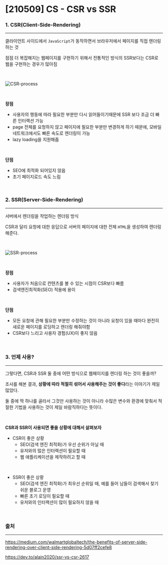 # [210509] CS - CSR vs SSR

### 1. CSR(Client-Side-Rendering)

---

클라이언트 사이드에서 `JavaScript`가 동작하면서 브라우저에서 페이지를 직접 렌더링 하는 것

점점 더 복잡해지는 웹페이지를 구현하기 위해서 전통적인 방식의 SSR보다는 CSR로 웹을 구현하는 경우가 많아짐

<br>

![CSR-process](https://user-images.githubusercontent.com/64825713/117573045-d79e4900-b110-11eb-8ef3-7e97f75deda6.png)

<br>

**장점**

- 사용자의 행동에 따라 필요한 부분만 다시 읽어들이기때문에 SSR 보다 조금 더 빠른 인터랙션 가능
- page 전체를 요청하지 않고 페이지에 필요한 부분만 변경하게 하기 때문에, 모바일 네트워크에서도 빠른 속도로 렌더링이 가능
- lazy loading을 지원해줌
  
  

<br>

**단점**

- SEO에 최적화 되어있지 않음
- 초기 페이지로드 속도 느림

<br>

### 2. SSR(Server-Side-Rendering)

---

서버에서 렌더링을 작업하는 렌더링 방식

CSR과 달리 요청에 대한 응답으로 서버의 페이지에 대한 전체 `HTML`을 생성하여 렌더링 해준다. 

<br>

![SSR-process](https://user-images.githubusercontent.com/64825713/117573053-e684fb80-b110-11eb-9d5e-7c0d1d1e06db.png)

<br>

**장점**

- 사용자가 처음으로 컨텐츠를 볼 수 있는 시점이 CSR보다 빠름
- 검색엔진최적화(SEO) 적용에 용이

<br>

**단점**

- 모든 요청에 관해 필요한 부분만 수정하는 것이 아니라 요청이 있을 때마다 완전히 새로운 페이지를 로딩하고 렌더링 해줘야함
- CSR보다 느리고 사용자 경험(UX)이 좋지 않음





<br>

### 3. 언제 사용?

---

그렇다면, CSR과 SSR 둘 중에 어떤 방식으로 웹페이지를 렌더링 하는 것이 좋을까?

조사를 해본 결과, **상황에 따라 적절히 섞어서 사용해주는 것이 좋다**라는 이야기가 제일 많았다. 

둘 중에 딱 하나를 골라서 그것만 사용하는 것이 아니라 수많은 변수와 환경에 맞춰서 적절한 기법을 사용하는 것이 제일 바람직하다는 뜻이다.

<br>

**CSR과 SSR이 사용되면 좋을 상황에 대해서 살펴보자**

- CSR이 좋은 상황
  - SEO(검색 엔진 최적화)가 우선 순위가 아닐 때
  - 유저와의 많은 인터랙션이 필요할 때
  - 웹 애플리케이션을 제작하려고 할 때

<br>

- SSR이 좋은 상황
  - SEO(검색 엔진 최적화)가 최우선 순위일 때, 예를 들어 남들이 검색해서 찾기 쉬운 블로그 운영
  - 빠른 초기 로딩이 필요할 때
  - 유저와의 인터랙션이 많이 필요하지 않을 때

<br>



### 출처

---

https://medium.com/walmartglobaltech/the-benefits-of-server-side-rendering-over-client-side-rendering-5d07ff2cefe8

https://dev.to/alain2020/ssr-vs-csr-2617
